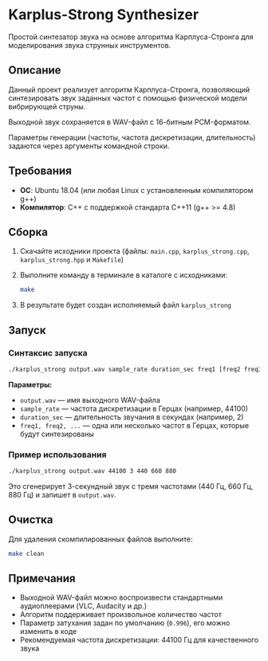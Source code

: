 # Karplus-Strong Synthesizer

Простой синтезатор звука на основе алгоритма Карплуса-Стронга для моделирования звука струнных инструментов.

## Описание

Данный проект реализует алгоритм Карплуса-Стронга, позволяющий синтезировать звук заданных частот с помощью физической модели вибрирующей струны.

Выходной звук сохраняется в WAV-файл с 16-битным PCM-форматом.

Параметры генерации (частоты, частота дискретизации, длительность) задаются через аргументы командной строки.

## Требования

- **ОС**: Ubuntu 18.04 (или любая Linux с установленным компилятором g++)
- **Компилятор**: C++ с поддержкой стандарта C++11 (g++ >= 4.8)

## Сборка

1. Скачайте исходники проекта (файлы: `main.cpp`, `karplus_strong.cpp`, `karplus_strong.hpp` и `Makefile`)

2. Выполните команду в терминале в каталоге с исходниками:
   ```bash
   make
   ```

3. В результате будет создан исполняемый файл `karplus_strong`

## Запуск

### Синтаксис запуска

```bash
./karplus_strong output.wav sample_rate duration_sec freq1 [freq2 freq3 ...]
```

**Параметры:**
- `output.wav` — имя выходного WAV-файла
- `sample_rate` — частота дискретизации в Герцах (например, 44100)
- `duration_sec` — длительность звучания в секундах (например, 2)
- `freq1, freq2, ...` — одна или несколько частот в Герцах, которые будут синтезированы

### Пример использования

```bash
./karplus_strong output.wav 44100 3 440 660 880
```

Это сгенерирует 3-секундный звук с тремя частотами (440 Гц, 660 Гц, 880 Гц) и запишет в `output.wav`.

## Очистка

Для удаления скомпилированных файлов выполните:

```bash
make clean
```

## Примечания

- Выходной WAV-файл можно воспроизвести стандартными аудиоплеерами (VLC, Audacity и др.)
- Алгоритм поддерживает произвольное количество частот
- Параметр затухания задан по умолчанию (`0.996`), его можно изменить в коде
- Рекомендуемая частота дискретизации: 44100 Гц для качественного звука